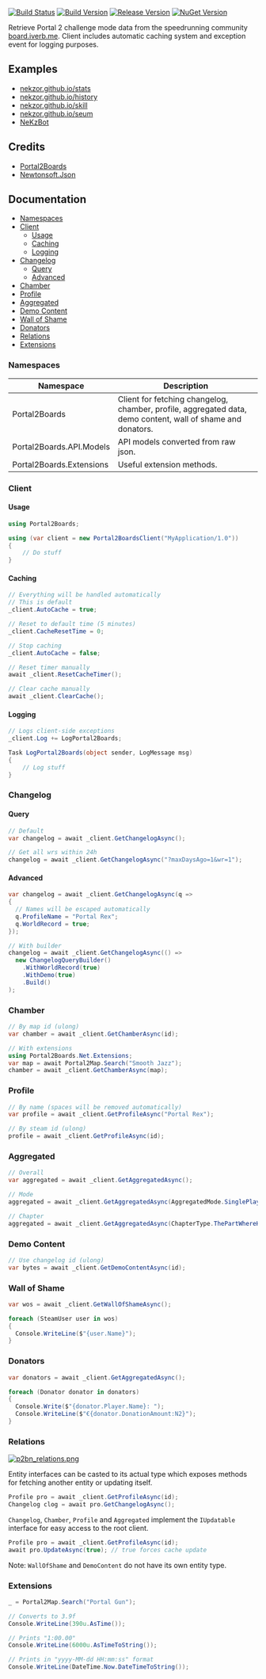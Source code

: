 ﻿[![Build Status](https://travis-ci.org/NeKzor/Portal2Boards.Net.svg?branch=master)](https://travis-ci.org/NeKzor/Portal2Boards.Net)
[![Build Version](https://img.shields.io/badge/version-v2.2-brightgreen.svg)](https://github.com/NeKzor/Portal2Boards.Net/projects/3)
[![Release Version](https://img.shields.io/github/release/NeKzor/Portal2Boards.Net.svg)](https://github.com/NeKzor/Portal2Boards.Net/releases)
[![NuGet Version](https://img.shields.io/nuget/v/Portal2Boards.Net.svg)](https://www.nuget.org/packages/Portal2Boards.Net)

Retrieve Portal 2 challenge mode data from the speedrunning community [board.iverb.me](https://board.iverb.me).
Client includes automatic caching system and exception event for logging purposes.

## Examples

- [nekzor.github.io/stats](https://nekzor.github.io/stats)
- [nekzor.github.io/history](https://nekzor.github.io/history)
- [nekzor.github.io/skill](https://nekzor.github.io/skill)
- [nekzor.github.io/seum](https://nekzor.github.io/seum)
- [NeKzBot](https://github.com/NeKzor/NeKzBot)

## Credits
- [Portal2Boards](https://github.com/iVerb1/Portal2Boards)
- [Newtonsoft.Json](https://github.com/JamesNK/Newtonsoft.Json)

## Documentation
  - [Namespaces](#namespaces)
  - [Client](#client)
    - [Usage](#usage)
    - [Caching](#caching)
    - [Logging](#logging)
  - [Changelog](#changelog)
    - [Query](#query)
    - [Advanced](#advanced)
  - [Chamber](#chamber)
  - [Profile](#profile)
  - [Aggregated](#aggregated)
  - [Demo Content](#demo-content)
  - [Wall of Shame](#wall-of-shame)
  - [Donators](#donators)
  - [Relations](#relations)
  - [Extensions](#extensions)

### Namespaces

| Namespace | Description |
| --- | --- |
| Portal2Boards | Client for fetching changelog, chamber, profile, aggregated data, demo content, wall of shame and donators. |
| Portal2Boards.API.Models | API models converted from raw json. |
| Portal2Boards.Extensions | Useful extension methods. |

### Client

#### Usage
```cs
using Portal2Boards;

using (var client = new Portal2BoardsClient("MyApplication/1.0"))
{
    // Do stuff
}
```

#### Caching
```cs
// Everything will be handled automatically
// This is default
_client.AutoCache = true;

// Reset to default time (5 minutes)
_client.CacheResetTime = 0;

// Stop caching
_client.AutoCache = false;

// Reset timer manually
await _client.ResetCacheTimer();

// Clear cache manually
await _client.ClearCache();
```

#### Logging
```cs
// Logs client-side exceptions
_client.Log += LogPortal2Boards;

Task LogPortal2Boards(object sender, LogMessage msg)
{
    // Log stuff
}
```

### Changelog

#### Query
```cs
// Default
var changelog = await _client.GetChangelogAsync();

// Get all wrs within 24h
changelog = await _client.GetChangelogAsync("?maxDaysAgo=1&wr=1");
```

#### Advanced

```cs
var changelog = await _client.GetChangelogAsync(q =>
{
  // Names will be escaped automatically
  q.ProfileName = "Portal Rex";
  q.WorldRecord = true;
});

// With builder
changelog = await _client.GetChangelogAsync(() =>
  new ChangelogQueryBuilder()
    .WithWorldRecord(true)
    .WithDemo(true)
    .Build()
);
```

### Chamber
```cs
// By map id (ulong)
var chamber = await _client.GetChamberAsync(id);

// With extensions
using Portal2Boards.Net.Extensions;
var map = await Portal2Map.Search("Smooth Jazz");
chamber = await _client.GetChamberAsync(map);
```

### Profile
```cs
// By name (spaces will be removed automatically)
var profile = await _client.GetProfileAsync("Portal Rex");

// By steam id (ulong)
profile = await _client.GetProfileAsync(id);
```

### Aggregated
```cs
// Overall
var aggregated = await _client.GetAggregatedAsync();

// Mode
aggregated = await _client.GetAggregatedAsync(AggregatedMode.SinglePlayer);

// Chapter
aggregated = await _client.GetAggregatedAsync(ChapterType.ThePartWhereHeKillsYou);
```

### Demo Content
```cs
// Use changelog id (ulong)
var bytes = await _client.GetDemoContentAsync(id);
```

### Wall of Shame
```cs
var wos = await _client.GetWallOfShameAsync();

foreach (SteamUser user in wos)
{
  Console.WriteLine($"{user.Name}");
}
```

### Donators
```cs
var donators = await _client.GetAggregatedAsync();

foreach (Donator donator in donators)
{
  Console.Write($"{donator.Player.Name}: ");
  Console.WriteLine($"€{donator.DonationAmount:N2}");
}
```

### Relations

[![p2bn_relations.png](p2bn_relations.png)](p2bn_relations.png)

Entity interfaces can be casted to its actual type which exposes methods for fetching another entity or updating itself.

```cs
Profile pro = await _client.GetProfileAsync(id);
Changelog clog = await pro.GetChangelogAsync();
```

`Changelog`, `Chamber`, `Profile` and `Aggregated` implement the `IUpdatable` interface for easy access to the root client.

```cs
Profile pro = await _client.GetProfileAsync(id);
await pro.UpdateAsync(true); // true forces cache update
```

Note: `WallOfShame` and `DemoContent` do not have its own entity type.

### Extensions

```cs
_ = Portal2Map.Search("Portal Gun");

// Converts to 3.9f
Console.WriteLine(390u.AsTime());

// Prints "1:00.00"
Console.WriteLine(6000u.AsTimeToString());

// Prints in "yyyy-MM-dd HH:mm:ss" format
Console.WriteLine(DateTime.Now.DateTimeToString());
```
